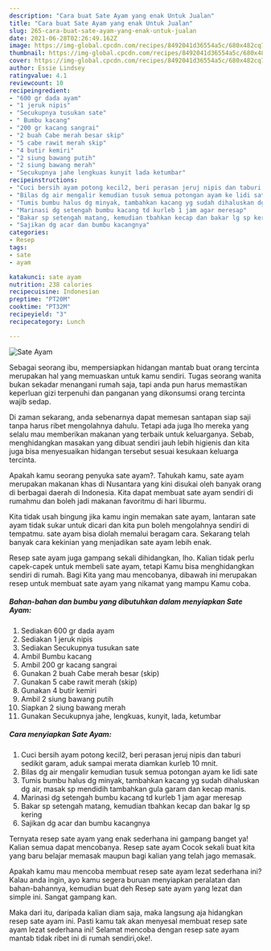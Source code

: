 ```yaml
---
description: "Cara buat Sate Ayam yang enak Untuk Jualan"
title: "Cara buat Sate Ayam yang enak Untuk Jualan"
slug: 265-cara-buat-sate-ayam-yang-enak-untuk-jualan
date: 2021-06-28T02:26:49.162Z
image: https://img-global.cpcdn.com/recipes/8492041d36554a5c/680x482cq70/sate-ayam-foto-resep-utama.jpg
thumbnail: https://img-global.cpcdn.com/recipes/8492041d36554a5c/680x482cq70/sate-ayam-foto-resep-utama.jpg
cover: https://img-global.cpcdn.com/recipes/8492041d36554a5c/680x482cq70/sate-ayam-foto-resep-utama.jpg
author: Essie Lindsey
ratingvalue: 4.1
reviewcount: 10
recipeingredient:
- "600 gr dada ayam"
- "1 jeruk nipis"
- "Secukupnya tusukan sate"
- " Bumbu kacang"
- "200 gr kacang sangrai"
- "2 buah Cabe merah besar skip"
- "5 cabe rawit merah skip"
- "4 butir kemiri"
- "2 siung bawang putih"
- "2 siung bawang merah"
- "Secukupnya jahe lengkuas kunyit lada ketumbar"
recipeinstructions:
- "Cuci bersih ayam potong kecil2, beri perasan jeruj nipis dan taburi sedikit garam, aduk sampai merata diamkan kurleb 10 mnit."
- "Bilas dg air mengalir kemudian tusuk semua potongan ayam ke lidi sate"
- "Tumis bumbu halus dg minyak, tambahkan kacang yg sudah dihaluskan dg air, masak sp mendidih tambahkan gula garam dan kecap manis."
- "Marinasi dg setengah bumbu kacang td kurleb 1 jam agar meresap"
- "Bakar sp setengah matang, kemudian tbahkan kecap dan bakar lg sp kering"
- "Sajikan dg acar dan bumbu kacangnya"
categories:
- Resep
tags:
- sate
- ayam

katakunci: sate ayam 
nutrition: 238 calories
recipecuisine: Indonesian
preptime: "PT20M"
cooktime: "PT32M"
recipeyield: "3"
recipecategory: Lunch

---
```



![Sate Ayam](https://img-global.cpcdn.com/recipes/8492041d36554a5c/680x482cq70/sate-ayam-foto-resep-utama.jpg)

Sebagai seorang ibu, mempersiapkan hidangan mantab buat orang tercinta merupakan hal yang memuaskan untuk kamu sendiri. Tugas seorang  wanita bukan sekadar menangani rumah saja, tapi anda pun harus memastikan keperluan gizi terpenuhi dan panganan yang dikonsumsi orang tercinta wajib sedap.

Di zaman  sekarang, anda sebenarnya dapat memesan santapan siap saji tanpa harus ribet mengolahnya dahulu. Tetapi ada juga lho mereka yang selalu mau memberikan makanan yang terbaik untuk keluarganya. Sebab, menghidangkan masakan yang dibuat sendiri jauh lebih higienis dan kita juga bisa menyesuaikan hidangan tersebut sesuai kesukaan keluarga tercinta. 



Apakah kamu seorang penyuka sate ayam?. Tahukah kamu, sate ayam merupakan makanan khas di Nusantara yang kini disukai oleh banyak orang di berbagai daerah di Indonesia. Kita dapat membuat sate ayam sendiri di rumahmu dan boleh jadi makanan favoritmu di hari liburmu.

Kita tidak usah bingung jika kamu ingin memakan sate ayam, lantaran sate ayam tidak sukar untuk dicari dan kita pun boleh mengolahnya sendiri di tempatmu. sate ayam bisa diolah memalui beragam cara. Sekarang telah banyak cara kekinian yang menjadikan sate ayam lebih enak.

Resep sate ayam juga gampang sekali dihidangkan, lho. Kalian tidak perlu capek-capek untuk membeli sate ayam, tetapi Kamu bisa menghidangkan sendiri di rumah. Bagi Kita yang mau mencobanya, dibawah ini merupakan resep untuk membuat sate ayam yang nikamat yang mampu Kamu coba.

<!--inarticleads1-->

##### Bahan-bahan dan bumbu yang dibutuhkan dalam menyiapkan Sate Ayam:

1. Sediakan 600 gr dada ayam
1. Sediakan 1 jeruk nipis
1. Sediakan Secukupnya tusukan sate
1. Ambil  Bumbu kacang
1. Ambil 200 gr kacang sangrai
1. Gunakan 2 buah Cabe merah besar (skip)
1. Gunakan 5 cabe rawit merah (skip)
1. Gunakan 4 butir kemiri
1. Ambil 2 siung bawang putih
1. Siapkan 2 siung bawang merah
1. Gunakan Secukupnya jahe, lengkuas, kunyit, lada, ketumbar




<!--inarticleads2-->

##### Cara menyiapkan Sate Ayam:

1. Cuci bersih ayam potong kecil2, beri perasan jeruj nipis dan taburi sedikit garam, aduk sampai merata diamkan kurleb 10 mnit.
1. Bilas dg air mengalir kemudian tusuk semua potongan ayam ke lidi sate
1. Tumis bumbu halus dg minyak, tambahkan kacang yg sudah dihaluskan dg air, masak sp mendidih tambahkan gula garam dan kecap manis.
1. Marinasi dg setengah bumbu kacang td kurleb 1 jam agar meresap
1. Bakar sp setengah matang, kemudian tbahkan kecap dan bakar lg sp kering
1. Sajikan dg acar dan bumbu kacangnya




Ternyata resep sate ayam yang enak sederhana ini gampang banget ya! Kalian semua dapat mencobanya. Resep sate ayam Cocok sekali buat kita yang baru belajar memasak maupun bagi kalian yang telah jago memasak.

Apakah kamu mau mencoba membuat resep sate ayam lezat sederhana ini? Kalau anda ingin, ayo kamu segera buruan menyiapkan peralatan dan bahan-bahannya, kemudian buat deh Resep sate ayam yang lezat dan simple ini. Sangat gampang kan. 

Maka dari itu, daripada kalian diam saja, maka langsung aja hidangkan resep sate ayam ini. Pasti kamu tak akan menyesal membuat resep sate ayam lezat sederhana ini! Selamat mencoba dengan resep sate ayam mantab tidak ribet ini di rumah sendiri,oke!.

